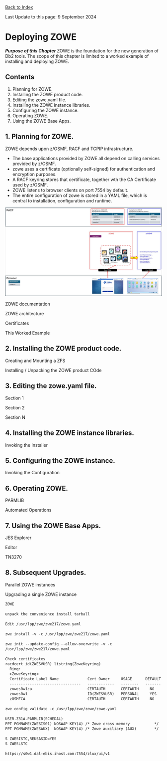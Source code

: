 [Back to Index](https://github.com/zeditor01/using_zowe/blob/main/README.md)

Last Update to this page: 9 September 2024

# Deploying ZOWE

***Purpose of this Chapter***
ZOWE is the foundation for the new generation of Db2 tools. The scope of this chapter is limited to a worked example of installing and deploying ZOWE.

## Contents
1. Planning for ZOWE.
2. Installing the ZOWE product code.
3. Editing the zowe.yaml file.
4. Installing the ZOWE instance libraries.
5. Configuring the ZOWE instance.
6. Operating ZOWE.
7. Using the ZOWE Base Apps.

## 1. Planning for ZOWE.

ZOWE depends upon z/OSMF, RACF and TCPIP infrastructure. 
* The base applications provided by ZOWE all depend on calling services provided by z/OSMF.
* zowe uses a certificate (optionally self-signed) for authentication and encryption purposes.
* A RACF keyring stores that certificate, together wth the CA Certificate used by z/OSMF.
* ZOWE listens to browser clients on port 7554 by default.
* The entire configuration of zowe is stored in a YAML file, which is central to installation, configuration and runtime.

![zowe_deploy02](/images/zowe_deploy02.JPG)

ZOWE documentation

ZOWE architecture

Certificates

This Worked Example

## 2. Installing the ZOWE product code.

Creating and Mounting a ZFS

Installing / Unpacking the ZOWE product COde

## 3. Editing the zowe.yaml file.

Section 1

Section 2

Section N

## 4. Installing the ZOWE instance libraries.

Invoking the Installer

## 5. Configuring the ZOWE instance.

Invoking the Configuration

## 6. Operating ZOWE.

PARMLIB

Automated Operations

## 7. Using the ZOWE Base Apps.

JES Explorer

Editor

TN3270

## 8. Subsequent Upgrades.

Parallel ZOWE instances

Upgrading a single ZOWE instance


```
ZOWE

unpack the convenience install tarball

Edit /usr/lpp/zwe/zwe217/zowe.yaml

zwe install -v -c /usr/lpp/zwe/zwe217/zowe.yaml

zwe init --update-config --allow-overwrite -v -c /usr/lpp/zwe/zwe217/zowe.yaml

Check certificates
racdcert id(ZWESVUSR) listring(ZoweKeyring)                           
  Ring:                                                               
  >ZoweKeyring<                                                  
  Certificate Label Name             Cert Owner     USAGE      DEFAULT
  --------------------------------   ------------   --------   -------
  zowes0w1ca                         CERTAUTH       CERTAUTH     NO   
  zowes0w1                           ID(ZWESVUSR)   PERSONAL     YES  
  zOSMFCA                            CERTAUTH       CERTAUTH     NO   
  
zwe config validate -c /usr/lpp/zwe/zowe/zowe.yaml

USER.Z31A.PARMLIB(SCHEDAL)
PPT PGMNAME(ZWESIS01) NOSWAP KEY(4) /* Zowe cross memory           */
PPT PGMNAME(ZWESAUX)  NOSWAP KEY(4) /* Zowe auxiliary (AUX)        */

S ZWESISTC,REUSASID=YES
S ZWESLSTC  

https://s0w1.dal-ebis.ihost.com:7554/zlux/ui/v1

```
